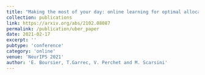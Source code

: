 ```yaml
---
title: "Making the most of your day: online learning for optimal allocation of time"
collection: publications
link: https://arxiv.org/abs/2102.08087
permalink: /publication/uber_paper
date: 2021-02-17
excerpt: ''
pubtype: 'conference'
category: 'online'
venue: 'NeurIPS 2021'
author: 'E. Boursier, T.Garrec, V. Perchet and M. Scarsini'
---
```

